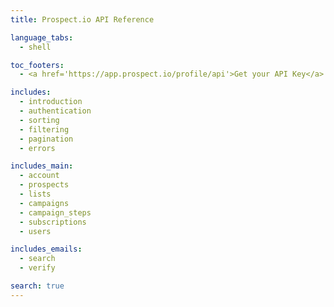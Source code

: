 ```yaml
---
title: Prospect.io API Reference

language_tabs:
  - shell

toc_footers:
  - <a href='https://app.prospect.io/profile/api'>Get your API Key</a>

includes:
  - introduction
  - authentication
  - sorting
  - filtering
  - pagination
  - errors

includes_main:
  - account
  - prospects
  - lists
  - campaigns
  - campaign_steps
  - subscriptions
  - users

includes_emails:
  - search
  - verify

search: true
---
```

